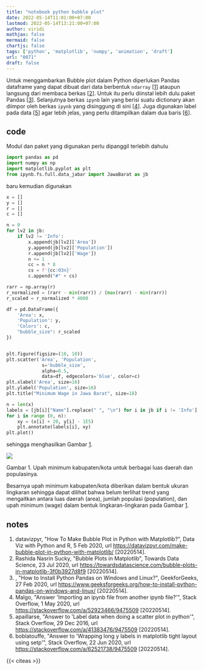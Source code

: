 ```yaml
---
title: "notebook python bubble plot"
date: 2022-05-14T11:01:00+07:00
lastmod: 2022-05-14T13:21:00+07:00
author: viridi
mathjax: false
mermaid: false
chartjs: false
tags: ['python', 'matplotlib', 'numpy', 'animation', 'draft']
url: "0071"
draft: false
---
```

Untuk menggambarkan Bubble plot dalam Python diperlukan  Pandas dataframe yang dapat dibuat dari data berbentuk `ndarray` [[1](#r01)] ataupun langsung dari membaca berkas [[2](#r02)]. Untuk itu perlu diinstal lebih dulu paket Pandas [[3](#r03)]. Selanjutnya berkas `ipynb` lain yang berisi suatu dictionary akan diimpor oleh berkas `ipynb` yang disinggung di sini [[4](#r04)]. Juga digunakan label pada data [[5](#r05)] agar lebih jelas, yang perlu ditampilkan dalam dua baris [[6](#r06)].


## code
Modul dan paket yang digunakan perlu dipanggil terlebih dahulu

```python
import pandas as pd
import numpy as np
import matplotlib.pyplot as plt
from ipynb.fs.full.data_jabar import JawaBarat as jb
```

baru kemudian digunakan

```python
x = []
y = []
r = []
c = []

n = 0
for lv2 in jb:
    if lv2 != 'Info':
        x.append(jb[lv2]['Area'])
        y.append(jb[lv2]['Population'])
        r.append(jb[lv2]['Wage'])
        n += 1
        cc = n * 8
        cs = f'{cc:03n}'
        c.append("#" + cs)

rarr = np.array(r)
r_normalized = (rarr - min(rarr)) / (max(rarr) - min(rarr))
r_scaled = r_normalized * 4000

df = pd.DataFrame({
    'Area': x,
    'Population': y,
    'Colors': c,
    "bubble_size": r_scaled
})


plt.figure(figsize=(10, 10))
plt.scatter('Area', 'Population', 
             s='bubble_size',
             alpha=0.5, 
             data=df, edgecolors='blue', color=c)
plt.xlabel('Area', size=16)
plt.ylabel('Population', size=16)
plt.title("Minimum Wage in Jawa Barat", size=18)

n = len(x)
labels = [jb[i]["Name"].replace(" ", "\n") for i in jb if i != 'Info']
for i in range (0, n):
    xy = (x[i] + 20, y[i] - 1E5)
    plt.annotate(labels[i], xy)
plt.plot()
```

sehingga menghasilkan Gambar [1](#fig).

![](/bugx/img/python/minimum-wage-pop-area.png)

Gambar <a name='fig1'>1</a>. Upah minimum kabupaten/kota untuk berbagai luas daerah dan populasinya.

Besarnya upah minimum kabupaten/kota diberikan dalam bentuk ukuran lingkaran sehingga dapat dilihat bahwa belum terlihat trend yang mengaitkan antara luas daerah (area), jumlah populasi (population), dan upah minimum (wage) dalam bentuk lingkaran-lingkaran pada Gambar [1](#fig).


## notes
1. <a name='r01'></a>datavizpyr, "How To Make Bubble Plot in Python with Matplotlib?", Data Viz with Python and R, 5 Feb 2020, url <https://datavizpyr.com/make-bubble-plot-in-python-with-matplotlib/> [20220514]. 
2. <a name='r02'></a>Rashida Nasrin Sucky, "Bubble Plots in Matplotlib", Towards Data Science, 23 Jul 2020, url <https://towardsdatascience.com/bubble-plots-in-matplotlib-3f0b3927d8f9> [20220514].
3. <a name='r03'></a>, "How to Install Python Pandas on Windows and Linux?", GeekforGeeks, 27 Feb 2020, url <https://www.geeksforgeeks.org/how-to-install-python-pandas-on-windows-and-linux/> [20220514].
4. <a name='r04'></a>Malgo, "Answer 'Importing an ipynb file from another ipynb file?'", Stack Overflow, 1 May 2020, url <https://stackoverflow.com/a/52923466/9475509> [20220514].
5. <a name='r05'></a>apaillarse, "Answer to 'Label data when doing a scatter plot in python'", Stack Overflow, 29 Dec 2016, url <https://stackoverflow.com/a/41383476/9475509> [20220514].
6. <a name='r06'></a>boblatouffe, "Answer to 'Wrapping long y labels in matplotlib tight layout using setp'", Stack Overflow, 22 Jun 2020, url <https://stackoverflow.com/a/62521738/9475509> [20220514].

{{< citeas >}}
